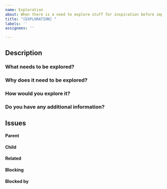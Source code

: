 ```yaml
---
name: Exploration
about: When there is a need to explore stuff for inspiration before implementation
title: "[EXPLORATION] "
labels: ''
assignees: ''

---
```


## Description
<!--
In the questions below, please be as detailed as possible.
The more information you provide, the better for issue assignees.
-->

### What needs to be explored?
<!-- Provide detailed information about what needs to be explored. -->



### Why does it need to be explored?
<!-- Provide reasons for exploring it. -->



### How would you explore it?
<!-- If you know how to explore it or you have any suggestions or tips, please provide. -->



### Do you have any additional information?
<!-- If you have anything else related to the issue, please provide. -->



##  Issues
<!--
If it is possible, link issues via task lists sorted by issue numbers like:

- [ ] #1 [BUG] X is not working
- [ ] #2 [DESIGN] Design for X
-->

#### Parent



#### Child



#### Related



#### Blocking
<!-- This issue is blocking other issues. Once this issue is done, we can work on the other issues. -->



#### Blocked by
<!-- This issue is blocked by other issues. Once the other issues are done, we can work on this issue. -->
